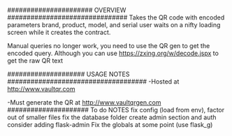 ###################### OVERVIEW ###############################
Takes the QR code with encoded parameters brand, product, model, and serial
user waits on a nifty loading screen while it creates the contract.

Manual queries no longer work, you need to use the QR gen to get the encoded query.
Although you can use https://zxing.org/w/decode.jspx to get the raw QR text


#################### USAGE NOTES ####################################
-Hosted at http://www.vaultqr.com

-Must generate the QR at http://www.vaultqrgen.com
##################### 
To do NOTES
fix config (load from env), factor out of smaller files
fix the database folder 
create admin section and auth
consider adding flask-admin
Fix the globals at some point (use flask_g)
